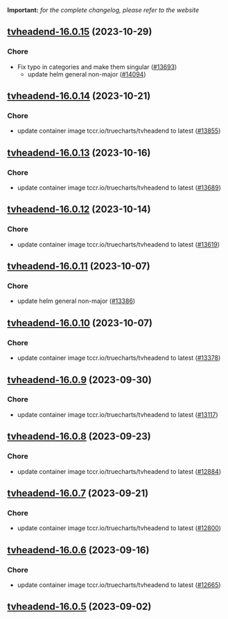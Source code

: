 **Important:**
*for the complete changelog, please refer to the website*




## [tvheadend-16.0.15](https://github.com/truecharts/charts/compare/tvheadend-16.0.14...tvheadend-16.0.15) (2023-10-29)

### Chore

- Fix typo in categories and make them singular ([#13693](https://github.com/truecharts/charts/issues/13693))
  - update helm general non-major ([#14094](https://github.com/truecharts/charts/issues/14094))
  
  


## [tvheadend-16.0.14](https://github.com/truecharts/charts/compare/tvheadend-16.0.13...tvheadend-16.0.14) (2023-10-21)

### Chore

- update container image tccr.io/truecharts/tvheadend to latest ([#13855](https://github.com/truecharts/charts/issues/13855))
  
  


## [tvheadend-16.0.13](https://github.com/truecharts/charts/compare/tvheadend-16.0.12...tvheadend-16.0.13) (2023-10-16)

### Chore

- update container image tccr.io/truecharts/tvheadend to latest ([#13689](https://github.com/truecharts/charts/issues/13689))
  
  


## [tvheadend-16.0.12](https://github.com/truecharts/charts/compare/tvheadend-16.0.11...tvheadend-16.0.12) (2023-10-14)

### Chore

- update container image tccr.io/truecharts/tvheadend to latest ([#13619](https://github.com/truecharts/charts/issues/13619))
  
  


## [tvheadend-16.0.11](https://github.com/truecharts/charts/compare/tvheadend-16.0.10...tvheadend-16.0.11) (2023-10-07)

### Chore

- update helm general non-major ([#13386](https://github.com/truecharts/charts/issues/13386))
  
  


## [tvheadend-16.0.10](https://github.com/truecharts/charts/compare/tvheadend-16.0.9...tvheadend-16.0.10) (2023-10-07)

### Chore

- update container image tccr.io/truecharts/tvheadend to latest ([#13378](https://github.com/truecharts/charts/issues/13378))
  
  


## [tvheadend-16.0.9](https://github.com/truecharts/charts/compare/tvheadend-16.0.8...tvheadend-16.0.9) (2023-09-30)

### Chore

- update container image tccr.io/truecharts/tvheadend to latest ([#13117](https://github.com/truecharts/charts/issues/13117))
  
  


## [tvheadend-16.0.8](https://github.com/truecharts/charts/compare/tvheadend-16.0.7...tvheadend-16.0.8) (2023-09-23)

### Chore

- update container image tccr.io/truecharts/tvheadend to latest ([#12884](https://github.com/truecharts/charts/issues/12884))
  
  


## [tvheadend-16.0.7](https://github.com/truecharts/charts/compare/tvheadend-16.0.6...tvheadend-16.0.7) (2023-09-21)

### Chore

- update container image tccr.io/truecharts/tvheadend to latest ([#12800](https://github.com/truecharts/charts/issues/12800))
  
  


## [tvheadend-16.0.6](https://github.com/truecharts/charts/compare/tvheadend-16.0.5...tvheadend-16.0.6) (2023-09-16)

### Chore

- update container image tccr.io/truecharts/tvheadend to latest ([#12665](https://github.com/truecharts/charts/issues/12665))
  
  


## [tvheadend-16.0.5](https://github.com/truecharts/charts/compare/tvheadend-16.0.4...tvheadend-16.0.5) (2023-09-02)

